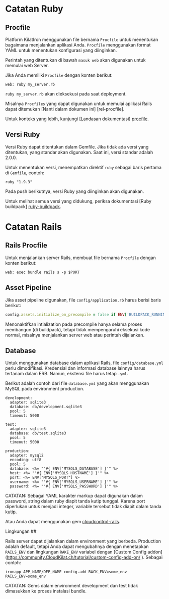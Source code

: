# Catatan Ruby


## Procfile

Platform KilatIron menggunakan file bernama `Procfile` untuk menentukan bagaimana menjalankan aplikasi Anda. `Procfile` menggunakan format YAML untuk menentukan konfigurasi yang diinginkan.

Perintah yang ditentukan di bawah `masuk web` akan digunakan untuk memulai web
Server.

Jika Anda memiliki `Procfile` dengan konten berikut:
~~~
web: ruby my_server.rb
~~~
`ruby my_server.rb` akan dieksekusi pada saat deployment.

Misalnya `Procfiles` yang dapat digunakan untuk memulai aplikasi Rails dapat ditemukan
[Nanti dalam dokumen ini] [rel-procfile].

Untuk konteks yang lebih, kunjungi [Landasan dokumentasi] [procfile].


## Versi Ruby

Versi Ruby dapat ditentukan dalam Gemfile. Jika tidak ada versi yang ditentukan,
yang standar akan digunakan. Saat ini, versi standar adalah 2.0.0.

Untuk menentukan versi, menempatkan direktif `ruby` sebagai baris pertama di
`Gemfile`, contoh:
~~~
ruby "1.9.3"
~~~

Pada push berikutnya, versi Ruby yang diinginkan akan digunakan.

Untuk melihat semua versi yang didukung, periksa dokumentasi [Ruby buildpack] [ruby-buildpack].


# Catatan Rails


## Rails Procfile

Untuk menjalankan server Rails, membuat file bernama `Procfile` dengan konten berikut:

~~~
web: exec bundle rails s -p $PORT
~~~


## Asset Pipeline

Jika asset pipeline digunakan, file `config/application.rb` harus berisi baris berikut:

~~~ Ruby
config.assets.initialize_on_precompile = false if ENV['BUILDPACK_RUNNING']
~~~

Menonaktifkan intialization pada precompile hanya selama proses membangun (di buildpack), tetapi tidak mempengaruhi eksekusi kode normal, misalnya menjalankan server web atau perintah dijalankan.


## Database

Untuk menggunakan database dalam aplikasi Rails, file `config/database.yml` perlu dimodifikasi. Kredensial dan informasi database lainnya harus tertanam dalam ERB. Namun, ekstensi file harus tetap `.yml`.

Berikut adalah contoh dari file `database.yml` yang akan menggunakan MySQL pada environment production.

~~~ Erb
development:
  adapter: sqlite3
  database: db/development.sqlite3
  pool: 5
  timeout: 5000

test:
  adapter: sqlite3
  database: db/test.sqlite3
  pool: 5
  timeout: 5000

production:
  adapter: mysql2
  encoding: utf8
  pool: 5
  database: <%= "'#{ ENV['MYSQLS_DATABASE'] }'" %>
  host: <%= "'#{ ENV['MYSQLS_HOSTNAME'] }'" %>
  port: <%= ENV["MYSQLS_PORT"] %>
  username: <%= "'#{ ENV['MYSQLS_USERNAME'] }'" %>
  password: <%= "'#{ ENV['MYSQLS_PASSWORD'] }'" %>
~~~

CATATAN: Sebagai YAML karakter markup dapat digunakan dalam password, string dalam ruby diapit tanda kutip tunggal. Karena port diperlukan untuk menjadi integer, variable tersebut tidak diapit dalam tanda kutip.

Atau Anda dapat menggunakan gem [cloudcontrol-rails].


Lingkungan ##

Rails server dapat dijalankan dalam environment yang berbeda. Production adalah default, tetapi Anda dapat mengubahnya dengan menetapkan `RAILS_ENV` dan lingkungan `RAKE_ENV` variabel dengan [Custom Config addon] (https://community.CloudKilat.ch/tutorial/custom-config-add-on/ ). Sebagai contoh:

~~~
ironapp APP_NAME/DEP_NAME config.add RACK_ENV=some_env RAILS_ENV=some_env
~~~

CATATAN: Gems dalam environment development dan test tidak dimasukkan ke proses instalasi bundle.



[Cloudcontrol-rails]: https://rubygems.org/gems/cloudcontrol-rails
[Procfile]: /Platform%20Documentation.md/#version-control-images
[rails-procfile]: #rails-procfile
[Ruby-buildpack]: https://github.com/cloudControl/buildpack-ruby

